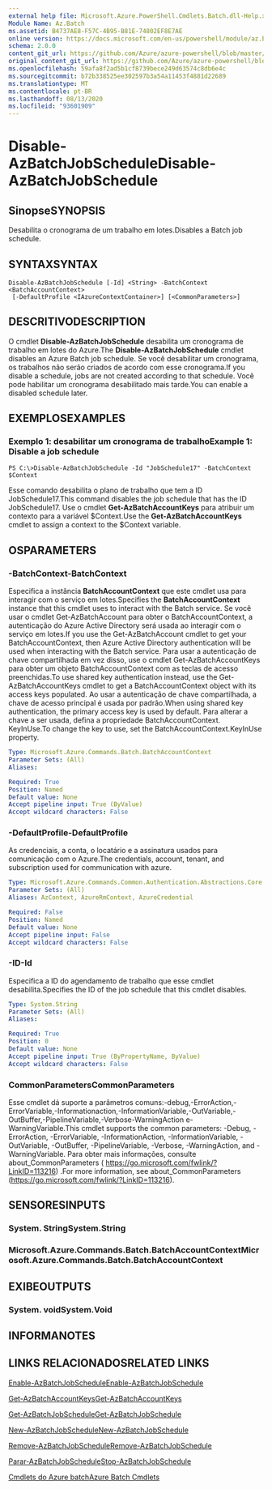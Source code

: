 ```yaml
---
external help file: Microsoft.Azure.PowerShell.Cmdlets.Batch.dll-Help.xml
Module Name: Az.Batch
ms.assetid: B4737AE8-F57C-4B95-B81E-74802EF8E7AE
online version: https://docs.microsoft.com/en-us/powershell/module/az.batch/disable-azbatchjobschedule
schema: 2.0.0
content_git_url: https://github.com/Azure/azure-powershell/blob/master/src/Batch/Batch/help/Disable-AzBatchJobSchedule.md
original_content_git_url: https://github.com/Azure/azure-powershell/blob/master/src/Batch/Batch/help/Disable-AzBatchJobSchedule.md
ms.openlocfilehash: 59afa8f2ad5b1cf8739bece249d63574c8db6e4c
ms.sourcegitcommit: b72b338525ee302597b3a54a11453f4881d22689
ms.translationtype: MT
ms.contentlocale: pt-BR
ms.lasthandoff: 08/13/2020
ms.locfileid: "93601909"
---
```

# <span data-ttu-id="977b6-101">Disable-AzBatchJobSchedule</span><span class="sxs-lookup"><span data-stu-id="977b6-101">Disable-AzBatchJobSchedule</span></span>

## <span data-ttu-id="977b6-102">Sinopse</span><span class="sxs-lookup"><span data-stu-id="977b6-102">SYNOPSIS</span></span>
<span data-ttu-id="977b6-103">Desabilita o cronograma de um trabalho em lotes.</span><span class="sxs-lookup"><span data-stu-id="977b6-103">Disables a Batch job schedule.</span></span>

## <span data-ttu-id="977b6-104">SYNTAX</span><span class="sxs-lookup"><span data-stu-id="977b6-104">SYNTAX</span></span>

```
Disable-AzBatchJobSchedule [-Id] <String> -BatchContext <BatchAccountContext>
 [-DefaultProfile <IAzureContextContainer>] [<CommonParameters>]
```

## <span data-ttu-id="977b6-105">DESCRITIVO</span><span class="sxs-lookup"><span data-stu-id="977b6-105">DESCRIPTION</span></span>
<span data-ttu-id="977b6-106">O cmdlet **Disable-AzBatchJobSchedule** desabilita um cronograma de trabalho em lotes do Azure.</span><span class="sxs-lookup"><span data-stu-id="977b6-106">The **Disable-AzBatchJobSchedule** cmdlet disables an Azure Batch job schedule.</span></span>
<span data-ttu-id="977b6-107">Se você desabilitar um cronograma, os trabalhos não serão criados de acordo com esse cronograma.</span><span class="sxs-lookup"><span data-stu-id="977b6-107">If you disable a schedule, jobs are not created according to that schedule.</span></span>
<span data-ttu-id="977b6-108">Você pode habilitar um cronograma desabilitado mais tarde.</span><span class="sxs-lookup"><span data-stu-id="977b6-108">You can enable a disabled schedule later.</span></span>

## <span data-ttu-id="977b6-109">EXEMPLOS</span><span class="sxs-lookup"><span data-stu-id="977b6-109">EXAMPLES</span></span>

### <span data-ttu-id="977b6-110">Exemplo 1: desabilitar um cronograma de trabalho</span><span class="sxs-lookup"><span data-stu-id="977b6-110">Example 1: Disable a job schedule</span></span>
```
PS C:\>Disable-AzBatchJobSchedule -Id "JobSchedule17" -BatchContext $Context
```

<span data-ttu-id="977b6-111">Esse comando desabilita o plano de trabalho que tem a ID JobSchedule17.</span><span class="sxs-lookup"><span data-stu-id="977b6-111">This command disables the job schedule that has the ID JobSchedule17.</span></span>
<span data-ttu-id="977b6-112">Use o cmdlet **Get-AzBatchAccountKeys** para atribuir um contexto para a variável $Context.</span><span class="sxs-lookup"><span data-stu-id="977b6-112">Use the **Get-AzBatchAccountKeys** cmdlet to assign a context to the $Context variable.</span></span>

## <span data-ttu-id="977b6-113">OS</span><span class="sxs-lookup"><span data-stu-id="977b6-113">PARAMETERS</span></span>

### <span data-ttu-id="977b6-114">-BatchContext</span><span class="sxs-lookup"><span data-stu-id="977b6-114">-BatchContext</span></span>
<span data-ttu-id="977b6-115">Especifica a instância **BatchAccountContext** que este cmdlet usa para interagir com o serviço em lotes.</span><span class="sxs-lookup"><span data-stu-id="977b6-115">Specifies the **BatchAccountContext** instance that this cmdlet uses to interact with the Batch service.</span></span>
<span data-ttu-id="977b6-116">Se você usar o cmdlet Get-AzBatchAccount para obter o BatchAccountContext, a autenticação do Azure Active Directory será usada ao interagir com o serviço em lotes.</span><span class="sxs-lookup"><span data-stu-id="977b6-116">If you use the Get-AzBatchAccount cmdlet to get your BatchAccountContext, then Azure Active Directory authentication will be used when interacting with the Batch service.</span></span> <span data-ttu-id="977b6-117">Para usar a autenticação de chave compartilhada em vez disso, use o cmdlet Get-AzBatchAccountKeys para obter um objeto BatchAccountContext com as teclas de acesso preenchidas.</span><span class="sxs-lookup"><span data-stu-id="977b6-117">To use shared key authentication instead, use the Get-AzBatchAccountKeys cmdlet to get a BatchAccountContext object with its access keys populated.</span></span> <span data-ttu-id="977b6-118">Ao usar a autenticação de chave compartilhada, a chave de acesso principal é usada por padrão.</span><span class="sxs-lookup"><span data-stu-id="977b6-118">When using shared key authentication, the primary access key is used by default.</span></span> <span data-ttu-id="977b6-119">Para alterar a chave a ser usada, defina a propriedade BatchAccountContext. KeyInUse.</span><span class="sxs-lookup"><span data-stu-id="977b6-119">To change the key to use, set the BatchAccountContext.KeyInUse property.</span></span>

```yaml
Type: Microsoft.Azure.Commands.Batch.BatchAccountContext
Parameter Sets: (All)
Aliases:

Required: True
Position: Named
Default value: None
Accept pipeline input: True (ByValue)
Accept wildcard characters: False
```

### <span data-ttu-id="977b6-120">-DefaultProfile</span><span class="sxs-lookup"><span data-stu-id="977b6-120">-DefaultProfile</span></span>
<span data-ttu-id="977b6-121">As credenciais, a conta, o locatário e a assinatura usados para comunicação com o Azure.</span><span class="sxs-lookup"><span data-stu-id="977b6-121">The credentials, account, tenant, and subscription used for communication with azure.</span></span>

```yaml
Type: Microsoft.Azure.Commands.Common.Authentication.Abstractions.Core.IAzureContextContainer
Parameter Sets: (All)
Aliases: AzContext, AzureRmContext, AzureCredential

Required: False
Position: Named
Default value: None
Accept pipeline input: False
Accept wildcard characters: False
```

### <span data-ttu-id="977b6-122">-ID</span><span class="sxs-lookup"><span data-stu-id="977b6-122">-Id</span></span>
<span data-ttu-id="977b6-123">Especifica a ID do agendamento de trabalho que esse cmdlet desabilita.</span><span class="sxs-lookup"><span data-stu-id="977b6-123">Specifies the ID of the job schedule that this cmdlet disables.</span></span>

```yaml
Type: System.String
Parameter Sets: (All)
Aliases:

Required: True
Position: 0
Default value: None
Accept pipeline input: True (ByPropertyName, ByValue)
Accept wildcard characters: False
```

### <span data-ttu-id="977b6-124">CommonParameters</span><span class="sxs-lookup"><span data-stu-id="977b6-124">CommonParameters</span></span>
<span data-ttu-id="977b6-125">Esse cmdlet dá suporte a parâmetros comuns:-debug,-ErrorAction,-ErrorVariable,-Informationaction,-InformationVariable,-OutVariable,-OutBuffer,-PipelineVariable,-Verbose-WarningAction e-WarningVariable.</span><span class="sxs-lookup"><span data-stu-id="977b6-125">This cmdlet supports the common parameters: -Debug, -ErrorAction, -ErrorVariable, -InformationAction, -InformationVariable, -OutVariable, -OutBuffer, -PipelineVariable, -Verbose, -WarningAction, and -WarningVariable.</span></span> <span data-ttu-id="977b6-126">Para obter mais informações, consulte about_CommonParameters ( https://go.microsoft.com/fwlink/?LinkID=113216) .</span><span class="sxs-lookup"><span data-stu-id="977b6-126">For more information, see about_CommonParameters (https://go.microsoft.com/fwlink/?LinkID=113216).</span></span>

## <span data-ttu-id="977b6-127">SENSORES</span><span class="sxs-lookup"><span data-stu-id="977b6-127">INPUTS</span></span>

### <span data-ttu-id="977b6-128">System. String</span><span class="sxs-lookup"><span data-stu-id="977b6-128">System.String</span></span>

### <span data-ttu-id="977b6-129">Microsoft.Azure.Commands.Batch.BatchAccountContext</span><span class="sxs-lookup"><span data-stu-id="977b6-129">Microsoft.Azure.Commands.Batch.BatchAccountContext</span></span>

## <span data-ttu-id="977b6-130">EXIBE</span><span class="sxs-lookup"><span data-stu-id="977b6-130">OUTPUTS</span></span>

### <span data-ttu-id="977b6-131">System. void</span><span class="sxs-lookup"><span data-stu-id="977b6-131">System.Void</span></span>

## <span data-ttu-id="977b6-132">INFORMA</span><span class="sxs-lookup"><span data-stu-id="977b6-132">NOTES</span></span>

## <span data-ttu-id="977b6-133">LINKS RELACIONADOS</span><span class="sxs-lookup"><span data-stu-id="977b6-133">RELATED LINKS</span></span>

[<span data-ttu-id="977b6-134">Enable-AzBatchJobSchedule</span><span class="sxs-lookup"><span data-stu-id="977b6-134">Enable-AzBatchJobSchedule</span></span>](./Enable-AzBatchJobSchedule.md)

[<span data-ttu-id="977b6-135">Get-AzBatchAccountKeys</span><span class="sxs-lookup"><span data-stu-id="977b6-135">Get-AzBatchAccountKeys</span></span>](./Get-AzBatchAccountKey.md)

[<span data-ttu-id="977b6-136">Get-AzBatchJobSchedule</span><span class="sxs-lookup"><span data-stu-id="977b6-136">Get-AzBatchJobSchedule</span></span>](./Get-AzBatchJobSchedule.md)

[<span data-ttu-id="977b6-137">New-AzBatchJobSchedule</span><span class="sxs-lookup"><span data-stu-id="977b6-137">New-AzBatchJobSchedule</span></span>](./New-AzBatchJobSchedule.md)

[<span data-ttu-id="977b6-138">Remove-AzBatchJobSchedule</span><span class="sxs-lookup"><span data-stu-id="977b6-138">Remove-AzBatchJobSchedule</span></span>](./Remove-AzBatchJobSchedule.md)

[<span data-ttu-id="977b6-139">Parar-AzBatchJobSchedule</span><span class="sxs-lookup"><span data-stu-id="977b6-139">Stop-AzBatchJobSchedule</span></span>](./Stop-AzBatchJobSchedule.md)

[<span data-ttu-id="977b6-140">Cmdlets do Azure batch</span><span class="sxs-lookup"><span data-stu-id="977b6-140">Azure Batch Cmdlets</span></span>](/powershell/module/az.batch)


